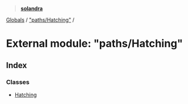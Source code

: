 > **[solandra](../README.md)**

[Globals](../README.md) / ["paths/Hatching"](_paths_hatching_.md) /

# External module: "paths/Hatching"

## Index

### Classes

* [Hatching](../classes/_paths_hatching_.hatching.md)